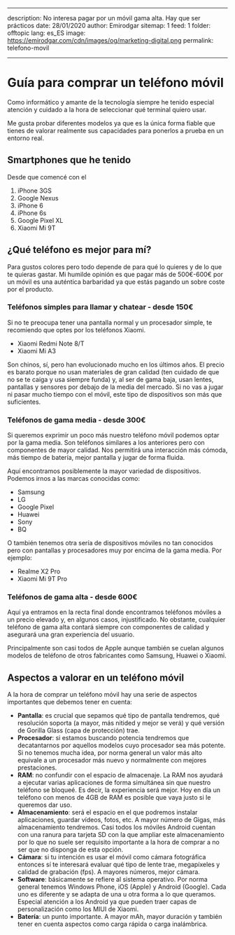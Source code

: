 
---
description: No interesa pagar por un móvil gama alta. Hay que ser prácticos
date: 28/01/2020
author: Emirodgar
sitemap: 1
feed: 1
folder: offtopic
lang: es_ES
image: https://emirodgar.com/cdn/images/og/marketing-digital.png
permalink: telefono-movil

---

# Guía para comprar un teléfono móvil

Como informático y amante de la tecnología siempre he tenido especial atención y cuidado a la hora de seleccionar qué terminal quiero usar.

Me gusta probar diferentes modelos ya que es la única forma fiable que tienes de valorar realmente sus capacidades para ponerlos a prueba en un entorno real.

## Smartphones que he tenido

Desde que comencé con el 

 1. iPhone 3GS  
 2. Google Nexus
 3. iPhone 6
 4. iPhone 6s
 5. Google Pixel XL
 6. Xiaomi Mi 9T

## ¿Qué teléfono es mejor para mí?

Para gustos colores pero todo depende de para qué lo quieres y de lo que te quieras gastar. Mi humilde opinión es que pagar más de 500€-600€ por un móvil es una auténtica barbaridad ya que estás pagando un sobre coste por el producto. 

### Teléfonos simples para llamar y chatear - desde 150€ 

Si no te preocupa tener una pantalla normal y un procesador simple, te recomiendo que optes por los teléfonos Xiaomi.

 - Xiaomi Redmi Note 8/T 
 - Xiaomi Mi A3

Son chinos, sí, pero han evolucionado mucho en los últimos años. El precio es barato porque no usan materiales de gran calidad (ten cuidado de que no se te caiga y usa siempre funda) y, al ser de gama baja, usan lentes, pantallas y sensores por debajo de la media del mercado. Si no vas a jugar ni pasar mucho tiempo con el móvil, este tipo de dispositivos son más que suficientes.

### Teléfonos de gama media - desde 300€

Si queremos exprimir un poco más nuestro teléfono móvil podemos optar por la gama media. Son teléfonos similares a los anteriores pero con componentes de mayor calidad. Nos permitirá una interacción más cómoda, más tiempo de batería, mejor pantalla y jugar de forma fluida.

Aquí encontramos posiblemente la mayor variedad de dispositivos. Podemos irnos a las marcas conocidas como:

- Samsung
- LG
- Google Pixel
- Huawei
- Sony
- BQ

O también tenemos otra sería de dispositivos móviles no tan conocidos pero con pantallas y procesadores muy por encima de la gama media. Por ejemplo:

- Realme X2 Pro
- Xiaomi Mi 9T Pro

### Teléfonos de gama alta - desde 600€

Aquí ya entramos en la recta final donde encontramos teléfonos móviles a un precio elevado y, en algunos casos, injustificado. No obstante, cualquier teléfono de gama alta contará siempre con componentes de calidad y asegurará una gran experiencia del usuario.

Principalmente son casi todos de Apple aunque también se cuelan algunos modelos de teléfono de otros fabricantes como Samsung, Huawei o Xiaomi.

## Aspectos a valorar en un teléfono móvil

A la hora de comprar un teléfono móvil hay una serie de aspectos importantes que debemos tener en cuenta:

 - **Pantalla**: es crucial que sepamos qué tipo de pantalla tendremos, qué resolución soporta (a mayor, más nitided y mejor se verá) y qué versión de Gorilla Glass (capa de protección) trae. 
 - **Procesador**: si estamos buscando potencia tendremos que decatantarnos por aquellos modelos cuyo procesador sea más potente. Si no tenemos mucha idea, por norma general un valor más alto equivale a un procesador más nuevo y normalmente con mejores prestaciones.
 - **RAM**: no confundir con el espacio de almacenaje. La RAM nos ayudará a ejecutar varias aplicaciones de forma simultánea sin que nuestro teléfono se bloqueé. Es decir, la experiencia será mejor. Hoy en día un teléfono con menos de 4GB de RAM es posible que vaya justo si le queremos dar uso.
 - **Almacenamiento**: será el espacio en el que podremos instalar aplicaciones, guardar vídeos, fotos, etc. A mayor número de Gigas, más almacenamiento tendremos. Casi todos los móviles Android cuentan con una ranura para tarjeta SD con la que ampliar este almacenamiento por lo que no suele ser requisito importante a la hora de comprar a no ser que no disponga de esta opción.
 - **Cámara**: si tu intención es usar el móvil como cámara fotográfica entonces sí te interesará evaluar qué tipo de lente trae, megapíxeles y calidad de grabación (fps). A mayores números, mejor cámara.
 - **Software**: básicamente se refiere al sistema operativo. Por norma general tenemos Windows Phone, iOS (Apple) y Android (Google). Cada uno es diferente y se adapta de una u otra forma a lo que queramos. Especial atención a los Android ya que pueden traer capas de personalización como los MIUI de Xiaomi.  
 - **Batería**: un punto importante. A mayor mAh, mayor duración y también tener en cuenta aspectos como carga rápida o carga inalámbrica.

<!--stackedit_data:
eyJoaXN0b3J5IjpbNTM3OTQ5OTQ1LC0xMzgyMTM0MTEzLC0zND
I0Nzc1NzcsLTEzMzcwODY4ODUsLTUzODE3MDkwMF19
-->